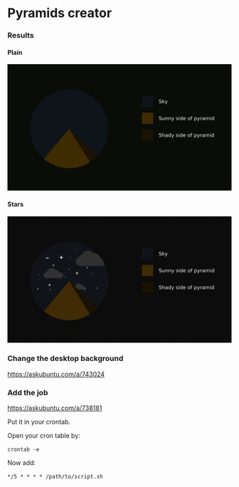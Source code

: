 # Pyramids creator

### Results

#### Plain

![Plain](sample/plain.gif)

#### Stars

![Stars](sample/stars.gif)

### Change the desktop background

https://askubuntu.com/a/743024

### Add the job

https://askubuntu.com/a/738181

Put it in your crontab.

Open your cron table by:

```
crontab -e
```

Now add:

```
*/5 * * * * /path/to/script.sh
```




